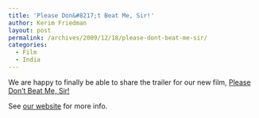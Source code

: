 ```yaml
---
title: 'Please Don&#8217;t Beat Me, Sir!'
author: Kerim Friedman
layout: post
permalink: /archives/2009/12/18/please-dont-beat-me-sir/
categories:
  - Film
  - India
---
```

We are happy to finally be able to share the trailer for our new film, <a href="http://fournineandahalf.com/pleasedontbeatmesir/" onclick="_gaq.push(['_trackEvent', 'outbound-article', 'http://fournineandahalf.com/pleasedontbeatmesir/', 'Please Don&#8217;t Beat Me, Sir!']);" >Please Don&#8217;t Beat Me, Sir!</a>



See <a href="http://fournineandahalf.com/pleasedontbeatmesir/" onclick="_gaq.push(['_trackEvent', 'outbound-article', 'http://fournineandahalf.com/pleasedontbeatmesir/', 'our website']);" >our website</a> for more info.

